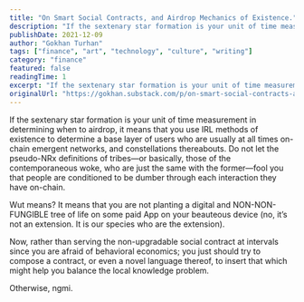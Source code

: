 ```yaml
---
title: "On Smart Social Contracts, and Airdrop Mechanics of Existence."
description: "If the sextenary star formation is your unit of time measurement in determining when to airdrop, it means that you use IRL methods of existence to determine a base layer of users who are usually at al..."
publishDate: 2021-12-09
author: "Gokhan Turhan"
tags: ["finance", "art", "technology", "culture", "writing"]
category: "finance"
featured: false
readingTime: 1
excerpt: "If the sextenary star formation is your unit of time measurement in determining when to airdrop, it means that you use IRL methods of existence to determine a base layer of users who are usually at al..."
originalUrl: "https://gokhan.substack.com/p/on-smart-social-contracts-and-airdrop"
---
```


If the sextenary star formation is your unit of time measurement in determining when to airdrop, it means that you use IRL methods of existence to determine a base layer of users who are usually at all times on-chain emergent networks, and constellations thereabouts. Do not let the pseudo-NRx definitions of tribes—or basically, those of the contemporaneous woke, who are just the same with the former—fool you that people are conditioned to be dumber through each interaction they have on-chain.

Wut means? It means that you are not planting a digital and NON-NON-FUNGIBLE tree of life on some paid App on your beauteous device (no, it’s not an extension. It is our species who are the extension). 

Now, rather than serving the non-upgradable social contract at intervals since you are afraid of behavioral economics; you just should try to compose a contract, or even a novel language thereof, to insert that which might help you balance the local knowledge problem.

Otherwise, ngmi.